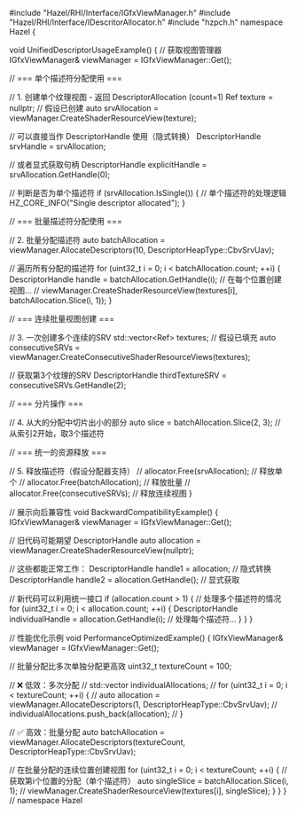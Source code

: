#include "Hazel/RHI/Interface/IGfxViewManager.h"
#include "Hazel/RHI/Interface/IDescritorAllocator.h"
#include "hzpch.h"
namespace Hazel {

void UnifiedDescriptorUsageExample() {
   // 获取视图管理器
   IGfxViewManager& viewManager = IGfxViewManager::Get();
   
   // === 单个描述符分配使用 ===
   
   // 1. 创建单个纹理视图 - 返回 DescriptorAllocation (count=1)
   Ref<TextureBuffer> texture = nullptr; // 假设已创建
   auto srvAllocation = viewManager.CreateShaderResourceView(texture);
   
   // 可以直接当作 DescriptorHandle 使用（隐式转换）
   DescriptorHandle srvHandle = srvAllocation;
   
   // 或者显式获取句柄
   DescriptorHandle explicitHandle = srvAllocation.GetHandle(0);
   
   // 判断是否为单个描述符
   if (srvAllocation.IsSingle()) {
       // 单个描述符的处理逻辑
       HZ_CORE_INFO("Single descriptor allocated");
   }
   
   // === 批量描述符分配使用 ===
   
   // 2. 批量分配描述符
   auto batchAllocation = viewManager.AllocateDescriptors(10, DescriptorHeapType::CbvSrvUav);
   
   // 遍历所有分配的描述符
   for (uint32_t i = 0; i < batchAllocation.count; ++i) {
       DescriptorHandle handle = batchAllocation.GetHandle(i);
       // 在每个位置创建视图...
       // viewManager.CreateShaderResourceView(textures[i], batchAllocation.Slice(i, 1));
   }
   
   // === 连续批量视图创建 ===
   
   // 3. 一次创建多个连续的SRV
   std::vector<Ref<TextureBuffer>> textures; // 假设已填充
   auto consecutiveSRVs = viewManager.CreateConsecutiveShaderResourceViews(textures);
   
   // 获取第3个纹理的SRV
   DescriptorHandle thirdTextureSRV = consecutiveSRVs.GetHandle(2);
   
   // === 分片操作 ===
   
   // 4. 从大的分配中切片出小的部分
   auto slice = batchAllocation.Slice(2, 3); // 从索引2开始，取3个描述符
   
   // === 统一的资源释放 ===
   
   // 5. 释放描述符（假设分配器支持）
   // allocator.Free(srvAllocation);     // 释放单个
   // allocator.Free(batchAllocation);   // 释放批量
   // allocator.Free(consecutiveSRVs);   // 释放连续视图
}

// 展示向后兼容性
void BackwardCompatibilityExample() {
   IGfxViewManager& viewManager = IGfxViewManager::Get();
   
   // 旧代码可能期望 DescriptorHandle
   auto allocation = viewManager.CreateShaderResourceView(nullptr);
   
   // 这些都能正常工作：
   DescriptorHandle handle1 = allocation;              // 隐式转换
   DescriptorHandle handle2 = allocation.GetHandle();  // 显式获取
   
   // 新代码可以利用统一接口
   if (allocation.count > 1) {
       // 处理多个描述符的情况
       for (uint32_t i = 0; i < allocation.count; ++i) {
           DescriptorHandle individualHandle = allocation.GetHandle(i);
           // 处理每个描述符...
       }
   }
}

// 性能优化示例
void PerformanceOptimizedExample() {
   IGfxViewManager& viewManager = IGfxViewManager::Get();
   
   // 批量分配比多次单独分配更高效
   uint32_t textureCount = 100;
   
   // ❌ 低效：多次分配
   // std::vector<DescriptorAllocation> individualAllocations;
   // for (uint32_t i = 0; i < textureCount; ++i) {
   //     auto allocation = viewManager.AllocateDescriptors(1, DescriptorHeapType::CbvSrvUav);
   //     individualAllocations.push_back(allocation);
   // }
   
   // ✅ 高效：批量分配
   auto batchAllocation = viewManager.AllocateDescriptors(textureCount, DescriptorHeapType::CbvSrvUav);
   
   // 在批量分配的连续位置创建视图
   for (uint32_t i = 0; i < textureCount; ++i) {
       // 获取第i个位置的分配（单个描述符）
       auto singleSlice = batchAllocation.Slice(i, 1);
       // viewManager.CreateShaderResourceView(textures[i], singleSlice);
   }
}
} // namespace Hazel 
